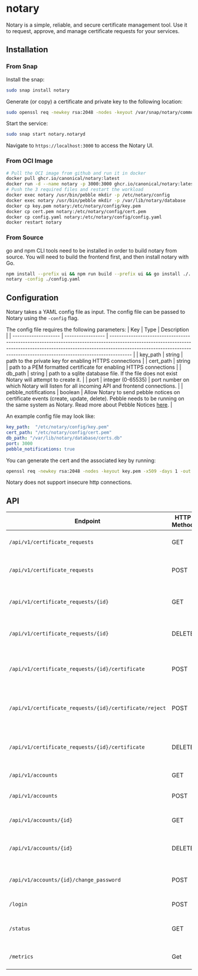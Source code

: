 # notary

Notary is a simple, reliable, and secure certificate management tool. Use it to request, approve, and manage certificate requests for your services. 

## Installation

### From Snap

Install the snap:
```bash
sudo snap install notary
```

Generate (or copy) a certificate and private key to the following location:
```bash
sudo openssl req -newkey rsa:2048 -nodes -keyout /var/snap/notary/common/key.pem -x509 -days 1 -out /var/snap/notary/common/cert.pem -subj "/CN=example.com"
```

Start the service:
```bash
sudo snap start notary.notaryd
```

Navigate to `https://localhost:3000` to access the Notary UI.

### From OCI Image

```bash
# Pull the OCI image from github and run it in docker
docker pull ghcr.io/canonical/notary:latest
docker run -d --name notary -p 3000:3000 ghcr.io/canonical/notary:latest
# Push the 3 required files and restart the workload
docker exec notary /usr/bin/pebble mkdir -p /etc/notary/config
docker exec notary /usr/bin/pebble mkdir -p /var/lib/notary/database
docker cp key.pem notary:/etc/notary/config/key.pem
docker cp cert.pem notary:/etc/notary/config/cert.pem
docker cp config.yaml notary:/etc/notary/config/config.yaml
docker restart notary
```

### From Source

go and npm CLI tools need to be installed in order to build notary from source.
You will need to build the frontend first, and then install notary with Go.

```bash
npm install --prefix ui && npm run build --prefix ui && go install ./...
notary -config ./config.yaml
```

## Configuration

Notary takes a YAML config file as input. The config file can be passed to Notary using the `-config` flag.

The config file requires the following parameters:
| Key                  | Type              | Description                                                                                                                                                                                                                                         |
| -------------------- | ----------------- | --------------------------------------------------------------------------------------------------------------------------------------------------------------------------------------------------------------------------------------------------- |
| key_path             | string            | path to the private key for enabling HTTPS connections                                                                                                                                                                                              |
| cert_path            | string            | path to a PEM formatted certificate for enabling HTTPS connections                                                                                                                                                                                  |
| db_path              | string            | path to a sqlite database file. If the file does not exist Notary will attempt to create it.                                                                                                                                                        |
| port                 | integer (0-65535) | port number on which Notary will listen for all incoming API and frontend connections.                                                                                                                                                              |
| pebble_notifications | boolean           | Allow Notary to send pebble notices on certificate events (create, update, delete). Pebble needs to be running on the same system as Notary. Read more about Pebble Notices [here](https://github.com/canonical/pebble?tab=readme-ov-file#notices). |

An example config file may look like:

```yaml
key_path:  "/etc/notary/config/key.pem"
cert_path: "/etc/notary/config/cert.pem"
db_path: "/var/lib/notary/database/certs.db"
port: 3000
pebble_notifications: true
```

You can generate the cert and the associated key by running:

```bash
openssl req -newkey rsa:2048 -nodes -keyout key.pem -x509 -days 1 -out cert.pem -subj "/CN=example.com"
```

Notary does not support insecure http connections.

## API

| Endpoint                                               | HTTP Method | Description                                    | Parameters         |
| ------------------------------------------------------ | ----------- | ---------------------------------------------- | ------------------ |
| `/api/v1/certificate_requests`                         | GET         | Get all blog certificate requests              |                    |
| `/api/v1/certificate_requests`                         | POST        | Create a new certificate request               | csr                |
| `/api/v1/certificate_requests/{id}`                    | GET         | Get a certificate request by id                |                    |
| `/api/v1/certificate_requests/{id}`                    | DELETE      | Delete a certificate request by id             |                    |
| `/api/v1/certificate_requests/{id}/certificate`        | POST        | Create a certificate for a certificate request |                    |
| `/api/v1/certificate_requests/{id}/certificate/reject` | POST        | Reject a certificate for a certificate request |                    |
| `/api/v1/certificate_requests/{id}/certificate`        | DELETE      | Delete a certificate for a certificate request |                    |
| `/api/v1/accounts`                                     | GET         | Get all user accounts                          |                    |
| `/api/v1/accounts`                                     | POST        | Create a new user account                      | username, password |
| `/api/v1/accounts/{id}`                                | GET         | Get a user account by id                       |                    |
| `/api/v1/accounts/{id}`                                | DELETE      | Delete a user account by id                    |                    |
| `/api/v1/accounts/{id}/change_password`                | POST        | Change a user account's password               | password           |
| `/login`                                               | POST        | Login to the Notary UI                         | username, password |
| `/status`                                              | GET         | Get the status of the Notary service           |                    |
| `/metrics`                                             | Get         | Get Prometheus metrics                         |                    |
